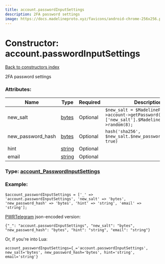 ```yaml
---
title: account.passwordInputSettings
description: 2FA password settings
image: https://docs.madelineproto.xyz/favicons/android-chrome-256x256.png
---
```

# Constructor: account.passwordInputSettings  
[Back to constructors index](index.md)



2FA password settings

### Attributes:

| Name     |    Type       | Required | Description |
|----------|---------------|----------|-------------|
|new\_salt|[bytes](../types/bytes.md) | Optional|`$new_salt = $MadelineProto->account->getPassword()['new_salt'].$MadelineProto->random(8);`|
|new\_password\_hash|[bytes](../types/bytes.md) | Optional|`hash('sha256', $new_salt.$new_password.$new_salt, true)`|
|hint|[string](../types/string.md) | Optional||
|email|[string](../types/string.md) | Optional||



### Type: [account\_PasswordInputSettings](../types/account_PasswordInputSettings.md)


### Example:

```
$account_passwordInputSettings = ['_' => 'account.passwordInputSettings', 'new_salt' => 'bytes', 'new_password_hash' => 'bytes', 'hint' => 'string', 'email' => 'string'];
```  

[PWRTelegram](https://pwrtelegram.xyz) json-encoded version:

```
{"_": "account.passwordInputSettings", "new_salt": "bytes", "new_password_hash": "bytes", "hint": "string", "email": "string"}
```


Or, if you're into Lua:  


```
account_passwordInputSettings={_='account.passwordInputSettings', new_salt='bytes', new_password_hash='bytes', hint='string', email='string'}

```


